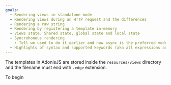 ```yaml
---
goals:
  - Rendering views in standalone mode
  - Rendering views during an HTTP request and the differences
  - Rendering a raw string
  - Rendering by registering a template in-memory
  - Views state. Shared state, global state and local state
  - Syncrohonous rendering
    - Tell we used to do it earlier and now async is the preferred mode
  - Highlights of syntax and supported keywords (aka all expressions are supported)
---
```


The templates in AdonisJS are stored inside the `resources/views` directory and the filename must end with `.edge` extension.

To begin
